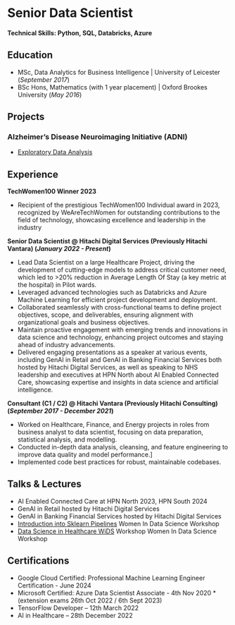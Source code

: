 # Senior Data Scientist

#### Technical Skills: Python, SQL, Databricks, Azure

## Education						       		
- MSc, Data Analytics for Business Intelligence	| University of Leicester (_September 2017_)	 			        		
- BSc Hons, Mathematics (with 1 year placement) | Oxford Brookes University (_May 2016_)

## Projects
### Alzheimer’s Disease Neuroimaging Initiative (ADNI)
- [Exploratory Data Analysis](ADNI/EDA.ipynb) 

## Experience
**TechWomen100 Winner 2023**
- Recipient of the prestigious TechWomen100 Individual award in 2023, recognized by WeAreTechWomen for outstanding contributions to the field of technology, showcasing excellence and leadership in the industry

**Senior Data Scientist @ Hitachi Digital Services (Previously Hitachi Vantara) (_January 2022 - Present_)**
- Lead Data Scientist on a large Healthcare Project, driving the development of cutting-edge models to address critical customer need, which led to >20% reduction in Average Length Of Stay (a key metric at the hospital) in Pilot wards.
- Leveraged advanced technologies such as Databricks and Azure Machine Learning for efficient project development and deployment.
- Collaborated seamlessly with cross-functional teams to define project objectives, scope, and deliverables, ensuring alignment with organizational goals and business objectives.
- Maintain proactive engagement with emerging trends and innovations in data science and technology, enhancing project outcomes and staying ahead of industry advancements.
- Delivered engaging presentations as a speaker at various events, including GenAI in Retail and GenAI in Banking Financial Services both hosted by Hitachi Digital Services, as well as speaking to NHS leadership and executives at HPN North about AI Enabled Connected Care, showcasing expertise and insights in data science and artificial intelligence.

**Consultant (C1 / C2) @ Hitachi Vantara (Previously Hitachi Consulting) (_September 2017 - December 2021_)**
- Worked on Healthcare, Finance, and Energy projects in roles from business analyst to data scientist, focusing on data preparation, statistical analysis, and modelling.
- Conducted in-depth data analysis, cleansing, and feature engineering to improve data quality and model performance.]
- Implemented code best practices for robust, maintainable codebases.

## Talks & Lectures
- AI Enabled Connected Care at HPN North 2023, HPN South 2024
- GenAI in Retail hosted by Hitachi Digital Services
- GenAI in Banking Financial Services hosted by Hitachi Digital Services
- [Introduction into Sklearn Pipelines](https://www.youtube.com/watch?v=N-M2arnaf-Y) Women In Data Science Workshop
- [Data Science in Healthcare WiDS](https://www.youtube.com/watch?v=U4UOlJzSajM) Workshop Women In Data Science Workshop

## Certifications
- Google Cloud Certified: Professional Machine Learning Engineer Certification - June 2024
- Microsoft Certified: Azure Data Scientist Associate - 4th Nov 2020 *(extension exams 26th Oct 2022 / 6th Sept 2023)
- TensorFlow Developer – 12th March 2022
- AI in Healthcare – 28th December 2022
